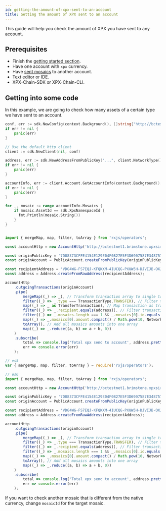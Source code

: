 ```yaml
---
id: getting-the-amount-of-xpx-sent-to-an-account
title: Getting the amount of XPX sent to an account
---
```

This guide will help you check the amount of XPX you have sent to any account.

## Prerequisites

- Finish the [getting started section](../../getting-started/setting-up-workstation.md).
- Have one account with `xpx` currency.
- Have [sent mosaics](../../guides/transaction/sending-a-transfer-transaction.md) to another account.
- Text editor or IDE.
- XPX-Chain-SDK or XPX-Chain-CLI.

## Getting into some code

In this example, we are going to check how many assets of a certain type we have sent to an account.

<!--DOCUSAURUS_CODE_TABS-->
<!--Golang-->
```go
conf, err := sdk.NewConfig(context.Background(), []string{"http://bctestnet1.brimstone.xpxsirius.io:3000"})
if err != nil {
    panic(err)
}

// Use the default http client
client := sdk.NewClient(nil, conf)

address, err := sdk.NewAddressFromPublicKey("...", client.NetworkType())
if err != nil {
    panic(err)
}

accountInfo, err := client.Account.GetAccountInfo(context.Background(), address)
if err != nil {
    panic(err)
}

for _, mosaic := range accountInfo.Mosaics {
    if mosaic.AssetId == sdk.XpxNamespaceId {
      fmt.Println(mosaic.String())
    }
}
```

<!--TypeScript-->

```javascript

import { mergeMap, map, filter, toArray } from 'rxjs/operators';

const accountHttp = new AccountHttp('http://bctestnet1.brimstone.xpxsirius.io:3000');

const originPublicKey = '7D08373CFFE4154E129E04F0827E5F3D6907587E348757B0F87D2F839BF88246';
const originAccount = PublicAccount.createFromPublicKey(originPublicKey, NetworkType.TEST_NET);

const recipientAddress = 'VDG4WG-FS7EQJ-KFQKXM-4IUCQG-PXUW5H-DJVIJB-OXJG';
const address = Address.createFromRawAddress(recipientAddress);

accountHttp
    .outgoingTransactions(originAccount)
    .pipe(
        mergeMap((_) => _), // Transform transaction array to single transactions to process them
        filter((_) => _.type === TransactionType.TRANSFER), // Filter transfer transactions
        map((_) => _ as TransferTransaction), // Map transaction as transfer transaction
        filter((_) => _.recipient.equals(address)), // Filter transactions from to account
        filter((_) => _.mosaics.length === 1 && _.mosaics[0].id.equals(NetworkCurrencyMosaic.NAMESPACE_ID)), // Filter xpx transactions
        map((_) => _.mosaics[0].amount.compact() / Math.pow(10, NetworkCurrencyMosaic.DIVISIBILITY)), // Map only amount in xpx
        toArray(), // Add all mosaics amounts into one array
        map((_) => _.reduce((a, b) => a + b, 0))
    )
    .subscribe(
        total => console.log('Total xpx send to account', address.pretty(), 'is:', total),
        err => console.error(err)
    );
```

<!--JavaScript-->

```javascript
// es5
var { mergeMap, map, filter, toArray } = require('rxjs/operators');

// es6
import { mergeMap, map, filter, toArray } from 'rxjs/operators';

const accountHttp = new AccountHttp('http://bctestnet1.brimstone.xpxsirius.io:3000');

const originPublicKey = '7D08373CFFE4154E129E04F0827E5F3D6907587E348757B0F87D2F839BF88246';
const originAccount = PublicAccount.createFromPublicKey(originPublicKey, NetworkType.TEST_NET);

const recipientAddress = 'VDG4WG-FS7EQJ-KFQKXM-4IUCQG-PXUW5H-DJVIJB-OXJG';
const address = Address.createFromRawAddress(recipientAddress);

accountHttp
    .outgoingTransactions(originAccount)
    .pipe(
        mergeMap((_) => _), // Transform transaction array to single transactions to process them
        filter((_) => _.type === TransactionType.TRANSFER), // Filter transfer transactions
        filter((_) => _.recipient.equals(address)), // Filter transactions from to account
        filter((_) => _.mosaics.length === 1 && _.mosaics[0].id.equals(NetworkCurrencyMosaic.NAMESPACE_ID)), // Filter xpx transactions
        map((_) => _.mosaics[0].amount.compact() / Math.pow(10, NetworkCurrencyMosaic.DIVISIBILITY)), // Map only amount in xpx
        toArray(), // Add all mosaics amounts into one array
        map((_) => _.reduce((a, b) => a + b, 0))
    )
    .subscribe(
        total => console.log('Total xpx send to account', address.pretty(), 'is:', total),
        err => console.error(err)
    );
```

<!--END_DOCUSAURUS_CODE_TABS-->

If you want to check another mosaic that is different from the native currency, change `mosaicId` for the target mosaic.


